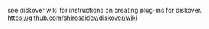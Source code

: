 see diskover wiki for instructions on creating plug-ins for diskover.
https://github.com/shirosaidev/diskover/wiki
